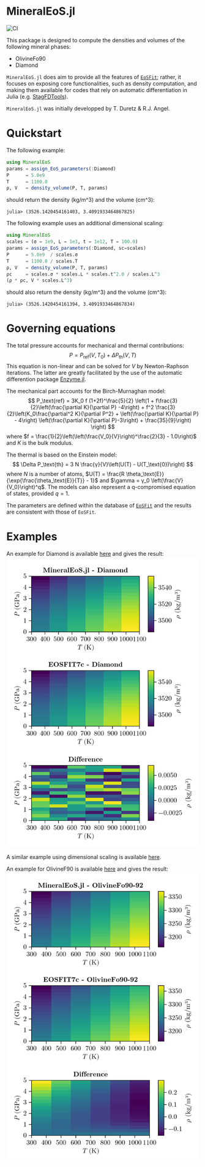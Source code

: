 # MineralEoS.jl

![CI](https://github.com/tduretz/MineralEoS.jl/actions/workflows/UnitTests.yml/badge.svg)

<!-- MathJax v3 -->
<script src="https://cdn.jsdelivr.net/npm/mathjax@3/es5/tex-mml-chtml.js"></script>


This package is designed to compute the densities and volumes of the following mineral phases:
- OlivineFo90
- Diamond

`MineralEoS.jl` does aim to provide all the features of [`EoSFit`](http://www.rossangel.com/text_eosfit.htm); rather, it focuses on exposing core functionalities, such as density computation, and making them available for codes that rely on automatic differentiation in Julia (e.g. [StagFDTools](https://github.com/tduretz/StagFDTools)).

`MineralEoS.jl` was initially developped by T. Duretz & R.J. Angel.

# Quickstart

The following example:
```julia
using MineralEoS
params = assign_EoS_parameters(:Diamond)
P      = 5.0e9
T      = 1100.0
ρ, V   = density_volume(P, T, params)
```
should return the density (kg/m^3) and the volume (cm^3):
```julia-repl
julia> (3526.1420454161403, 3.4091933464867825)
```

The following example uses an additional dimensional scaling:
```julia
using MineralEoS
scales = (σ = 1e9, L = 1e3, t = 1e12, T = 100.0)
params = assign_EoS_parameters(:Diamond, sc=scales)
P      = 5.0e9  / scales.σ
T      = 1100.0 / scales.T
ρ, V   = density_volume(P, T, params)
ρc     = scales.σ * scales.L * scales.t^2.0 / scales.L^3 
(ρ * ρc, V * scales.L^3)
```
should also return the density (kg/m^3) and the volume (cm^3):
```julia-repl
julia> (3526.1420454161394, 3.4091933464867834)
```

# Governing equations
The total pressure accounts for mechanical and thermal contributions:
$$
    P = P_\text{ref}(V, T_\text{0}) + \Delta P_\text{th}(V, T) 
$$
This equation is non-linear and can be solved for $V$ by Newton-Raphson iterations. The latter are greatly facilitated by the use of the automatic differention package [Enzyme.jl](https://github.com/EnzymeAD/Enzyme.jl).  

The mechanical part accounts for the Birch-Murnaghan model:
$$
    P_\text{ref} = 3K_0 f (1+2f)^\frac{5}{2}  \left(1 + f\frac{3}{2}\left(\frac{\partial K}{\partial P} -4\right) + f^2 \frac{3}{2}\left(K_0\frac{\partial^2 K}{\partial P^2} + \left(\frac{\partial K}{\partial P} - 4\right) \left(\frac{\partial K}{\partial P}-3\right) + \frac{35}{9}\right) \right)
$$
where $f = \frac{1}{2}\left(\left(\frac{V_0}{V}\right)^\frac{2}{3} - 1.0\right)$ and $K$ is the bulk modulus.

The thermal is based on the Einstein model:
$$
\Delta P_\text{th} = 3 N \frac{γ}{V}\left(U(T) - U(T_\text{0})\right)
$$
where $N$ is a number of atoms, $U(T) = \frac{R \theta_\text{E}}{\exp{\frac{\theta_\text{E}}{T}} - 1}$ and $\gamma = γ_0  \left(\frac{V}{V_0}\right)^q$. The models can also represent a q-compromised equation of states, provided $q = 1$. 

The parameters are defined within the database of [`EoSFit`](http://www.rossangel.com/text_eosfit.htm) and the results are consistent with those of `EoSFit`.

# Examples

An example for Diamond is available [here](/example/Diamond.jl) and gives the result:
![](/results/Diamond.png)

A similar example using dimensional scaling is available [here](/example/Diamond_scaled.jl).

An example for OlivineF90 is available [here](/example/OlivineF90.jl) and gives the result:
![](/results/OlivineF90.png)

